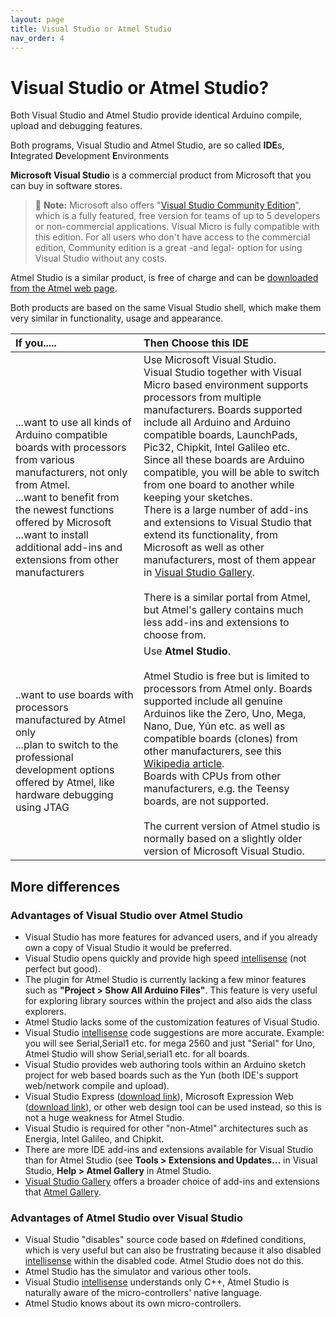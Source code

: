 ```yaml
---
layout: page
title: Visual Studio or Atmel Studio
nav_order: 4
---
```

[//]: # (permalink: /1. Introduction/VisualStudioOrAtmelStudio)
[//]: # (https://www.visualmicro.com/page/User-Guide.aspx?doc=Getting-started-which-IDE.html)

# Visual Studio or Atmel Studio?
Both Visual Studio and Atmel Studio provide identical Arduino compile, upload and debugging features.

Both programs, Visual Studio and Atmel Studio, are so called **IDE**s, **I**ntegrated **D**evelopment **E**nvironments

**Microsoft Visual Studio** is a commercial product from Microsoft that you can buy in software stores.

> 📝 **Note:** 
Microsoft also offers "[Visual Studio Community Edition](https://www.visualstudio.com/products/visual-studio-community-vs)", which is a fully featured, free version for teams of up to 5 developers or non-commercial applications.
Visual Micro is fully compatible with this edition.
For all users who don't have access to the commercial edition, Community edition is a great -and legal- option for using Visual Studio without any costs.

Atmel Studio is a similar product, is free of charge and can be [downloaded from the Atmel web page](https://www.atmel.com/tools/atmelstudio.aspx).

Both products are based on the same Visual Studio shell, which make them very similar in functionality, usage and appearance.

| If you..... | Then Choose this IDE |
| :---        |    :----   |
| ...want to use all kinds of Arduino compatible boards with processors from various manufacturers, not only from Atmel.<br/>...want to benefit from the newest functions offered by Microsoft<br/>...want to install additional add-ins and extensions from other manufacturers | Use Microsoft Visual Studio. <br/> Visual Studio together with Visual Micro based environment supports processors from multiple manufacturers. Boards supported include all Arduino and Arduino compatible boards, LaunchPads, Pic32, Chipkit, Intel Galileo etc.<br/>Since all these boards are Arduino compatible, you will be able to switch from one board to another while keeping your sketches.<br/>There is a large number of add-ins and extensions to Visual Studio that extend its functionality, from Microsoft as well as other manufacturers, most of them appear in [Visual Studio Gallery](https://visualstudiogallery.msdn.microsoft.com/).<br/><br/>There is a similar portal from Atmel, but Atmel's gallery contains much less add-ins and extensions to choose from. |
| ..want to use boards with processors manufactured by Atmel only<br/>...plan to switch to the professional development options offered by Atmel, like hardware debugging using JTAG | Use **Atmel Studio**.<br/><br/>Atmel Studio is free but is limited to processors from Atmel only. Boards supported include all genuine Arduinos like the Zero, Uno, Mega, Nano, Due, Yún etc. as well as compatible boards (clones) from other manufacturers, see this [Wikipedia article](https://en.wikipedia.org/wiki/List_of_Arduino_boards_and_compatible_systems#Arduino-compatible_boards).<br/>Boards with CPUs from other manufacturers, e.g. the Teensy boards, are not supported.<br/><br/>The current version of Atmel studio is normally based on a slightly older version of Microsoft Visual Studio.|


## More differences

### Advantages of Visual Studio over Atmel Studio
- Visual Studio has more features for advanced users, and if you already own a copy of Visual Studio it would be preferred.
- Visual Studio opens quickly and provide high speed [intellisense](https://en.wikipedia.org/wiki/Intellisense#IntelliSense) (not perfect but good).
- The plugin for Atmel Studio is currently lacking a few minor features such as **"Project > Show All Arduino Files"**. This feature is very useful for exploring library sources within the project and also aids the class explorers.
- Atmel Studio lacks some of the customization features of Visual Studio.
- Visual Studio [intellisense](https://en.wikipedia.org/wiki/Intellisense#IntelliSense) code suggestions are more accurate. Example: you will see Serial,Serial1 etc. for mega 2560 and just "Serial" for Uno, Atmel Studio will show Serial,serial1 etc. for all boards.
- Visual Studio provides web authoring tools within an Arduino sketch project for web based boards such as the Yun (both IDE's support web/network compile and upload).
- Visual Studio Express ([download link](https://www.visualstudio.com/en-us/products/visual-studio-express-vs.aspx)), Microsoft Expression Web ([download link](http://www.microsoft.com/en-us/download/details.aspx?id=36179)), or other web design tool can be used instead, so this is not a huge weakness for Atmel Studio.
- Visual Studio is required for other "non-Atmel" architectures such as Energia, Intel Galileo, and Chipkit.
- There are more IDE add-ins and extensions available for Visual Studio than for Atmel Studio (see **Tools > Extensions and Updates...** in Visual Studio, **Help > Atmel Gallery** in Atmel Studio.
- [Visual Studio Gallery](https://visualstudiogallery.msdn.microsoft.com/) offers a broader choice of add-ins and extensions that [Atmel Gallery](https://gallery.atmel.com/).

### Advantages of Atmel Studio over Visual Studio
- Visual Studio "disables" source code based on #defined conditions, which is very useful but can also be frustrating because it also disabled [intellisense](https://en.wikipedia.org/wiki/Intellisense#IntelliSense) within the disabled code. Atmel Studio does not do this.
- Atmel Studio has the simulator and various other tools.
- Visual Studio [intellisense](https://en.wikipedia.org/wiki/Intellisense#IntelliSense) understands only C++, Atmel Studio is naturally aware of the micro-controllers' native language.
- Atmel Studio knows about its own micro-controllers.

